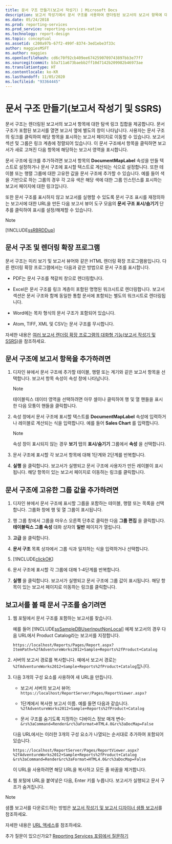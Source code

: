 ```yaml
---
title: 문서 구조 만들기(보고서 작성기) | Microsoft Docs
description: 보고서 작성기에서 문서 구조를 사용하여 렌더링된 보고서의 보고서 항목에 대한 탐색 링크 집합을 제공하는 방법을 알아봅니다.
ms.date: 05/24/2018
ms.prod: reporting-services
ms.prod_service: reporting-services-native
ms.technology: report-design
ms.topic: conceptual
ms.assetid: c200a97b-67f2-499f-8374-3ed1ebe3f33c
author: maggiesMSFT
ms.author: maggies
ms.openlocfilehash: cd6c70f92cb409ee6742590709743897bb3e77f7
ms.sourcegitcommit: b3a711a673baebb2ff10d7142b209982b46973ae
ms.translationtype: HT
ms.contentlocale: ko-KR
ms.lasthandoff: 11/05/2020
ms.locfileid: "93364445"
---
```

# <a name="create-a-document-map-report-builder-and-ssrs"></a>문서 구조 만들기(보고서 작성기 및 SSRS)

문서 구조는 렌더링된 보고서의 보고서 항목에 대한 탐색 링크 집합을 제공합니다. 문서 구조가 포함된 보고서를 열면 보고서 옆에 별도의 창이 나타납니다. 사용자는 문서 구조의 링크를 클릭하여 해당 항목을 표시하는 보고서 페이지로 이동할 수 있습니다. 보고서 섹션 및 그룹은 링크 계층에 정렬되어 있습니다. 이 문서 구조에서 항목을 클릭하면 보고서가 새로 고쳐진 다음 항목에 해당하는 보고서 영역을 표시합니다.  
  
 문서 구조에 링크를 추가하려면 보고서 항목의 **DocumentMapLabel** 속성을 만들 텍스트로 설정하거나 문서 구조에 표시할 텍스트로 계산되는 식으로 설정합니다. 또한 테이블 또는 행렬 그룹에 대한 고유한 값을 문서 구조에 추가할 수 있습니다. 예를 들어 색을 기반으로 하는 그룹의 경우 각 고유 색은 해당 색에 대한 그룹 인스턴스를 표시하는 보고서 페이지에 대한 링크입니다.  
  
 또한 문서 구조를 표시하지 않고 보고서를 실행할 수 있도록 문서 구조 표시를 재정의하는 보고서에 대한 URL을 만든 다음 보고서 뷰어 도구 모음의 **문서 구조 표시/숨기기** 단추를 클릭하여 표시를 설정/해제할 수 있습니다.  
  
> [!NOTE]  
>  [!INCLUDE[ssRBRDDup](../../includes/ssrbrddup-md.md)]  
  
##  <a name="document-maps-and-rendering-extensions"></a><a name="DocMapRenderExtensions"></a> 문서 구조 및 렌더링 확장 프로그램  
 문서 구조는 미리 보기 및 보고서 뷰어와 같은 HTML 렌더링 확장 프로그램용입니다. 다른 렌더링 확장 프로그램에서는 다음과 같은 방법으로 문서 구조를 표시합니다.  
  
-   PDF는 문서 구조를 책갈피 창으로 렌더링합니다.  
  
-   Excel은 문서 구조를 링크 계층이 포함된 명명된 워크시트로 렌더링합니다. 보고서 섹션은 문서 구조와 함께 동일한 통합 문서에 포함되는 별도의 워크시트로 렌더링됩니다.  
  
-   Word에는 목차 형식의 문서 구조가 포함되어 있습니다.  
  
-   Atom, TIFF, XML 및 CSV는 문서 구조를 무시합니다.  
  
 자세한 내용은 [여러 보고서 렌더링 확장 프로그램의 대화형 기능&#40;보고서 작성기 및 SSRS&#41;](../../reporting-services/report-builder/interactive-functionality-different-report-rendering-extensions.md)을 참조하세요.  
  
##  <a name="to-add-a-report-item-to-a-document-map"></a><a name="AddRptItemToMap"></a> 문서 구조에 보고서 항목을 추가하려면  
  
1.  디자인 뷰에서 문서 구조에 추가할 테이블, 행렬 또는 계기와 같은 보고서 항목을 선택합니다. 보고서 항목 속성이 속성 창에 나타납니다.  
  
    > [!NOTE]  
    >  테이블릭스 데이터 영역을 선택하려면 아무 셀이나 클릭하여 행 및 열 핸들을 표시한 다음 모퉁이 핸들을 클릭합니다.  
  
2.  속성 창에서 문서 구조에 표시할 텍스트를 **DocumentMapLabel** 속성에 입력하거나 레이블로 계산되는 식을 입력합니다. 예를 들어 **Sales Chart** 를 입력합니다.  
  
    > [!NOTE]  
    >  속성 창이 표시되지 않는 경우 **보기** 탭의 **표시/숨기기** 그룹에서 **속성** 을 선택합니다.  
  
3.  문서 구조에 표시할 각 보고서 항목에 대해 1단계와 2단계를 반복합니다.  
  
4.  **실행** 을 클릭합니다. 보고서가 실행되고 문서 구조에 사용자가 만든 레이블이 표시됩니다. 해당 항목이 있는 보고서 페이지로 이동하는 링크를 클릭합니다.  

  
##  <a name="to-add-unique-group-values-to-a-document-map"></a><a name="AddUniqueValuesToMap"></a> 문서 구조에 고유한 그룹 값을 추가하려면  
  
1.  디자인 뷰에서 문서 구조에 표시할 그룹을 포함하는 테이블, 행렬 또는 목록을 선택합니다. 그룹화 창에 행 및 열 그룹이 표시됩니다.  
  
2.  행 그룹 창에서 그룹을 마우스 오른쪽 단추로 클릭한 다음 **그룹 편집** 을 클릭합니다. **테이블릭스 그룹 속성** 대화 상자의 **일반** 페이지가 열립니다.  
  
3.  **고급** 을 클릭합니다.  
  
4.  **문서 구조** 목록 상자에서 그룹 식과 일치하는 식을 입력하거나 선택합니다.  
  
5.  [!INCLUDE[clickOK](../../includes/clickok-md.md)]  
  
6.  문서 구조에 표시할 각 그룹에 대해 1-4단계를 반복합니다.  
  
7.  **실행** 을 클릭합니다. 보고서가 실행되고 문서 구조에 그룹 값이 표시됩니다. 해당 항목이 있는 보고서 페이지로 이동하는 링크를 클릭합니다.  
  
##  <a name="to-hide-the-document-map-when-you-view-a-report"></a><a name="HideMapWhenViewRpt"></a> 보고서를 볼 때 문서 구조를 숨기려면  
  
1.  웹 포털에서 문서 구조를 포함하는 보고서를 찾습니다.  
  
     예를 들어 [!INCLUDE[ssSampleDBUserInputNonLocal](../../includes/sssampledbuserinputnonlocal-md.md)] 예제 보고서의 경우 다음 URL에서 Product Catalog라는 보고서를 지정합니다.  
  
    ```  
    https://localhost/Reports/Pages/Report.aspx?ItemPath=%2fAdventureWorks2012+Sample+Reports%2fProduct+Catalog  
    ```  
  
2.  서버의 보고서 경로를 복사합니다. 예에서 보고서 경로는 `%2fAdventureWorks2012+Sample+Reports%2fProduct+Catalog`입니다.  
  
3.  다음 3개의 구성 요소를 사용하여 새 URL을 만듭니다.  
  
    -   보고서 서버의 보고서 뷰어: `https://localhost/ReportServer/Pages/ReportViewer.aspx?`  
  
    -   1단계에서 복사한 보고서 이름. 예를 들면 다음과 같습니다. `%2fAdventureWorks2012+Sample+Reports%2fProduct+Catalog`  
  
    -   문서 구조를 숨기도록 지정하는 디바이스 정보 매개 변수: `&rs%3aCommand=Render&rc%3aFormat=HTML4.0&rc%3aDocMap=False`  
  
     다음 URL에서는 이러한 3개의 구성 요소가 나열되는 순서대로 추가하여 포함되어 있습니다.  
  
    ```  
    https://localhost/ReportServer/Pages/ReportViewer.aspx?  
    %2fAdventureWorks2012+Sample+Reports%2fProduct+Catalog  
    &rs%3aCommand=Render&rc%3aFormat=HTML4.0&rc%3aDocMap=False  
    ```  
  
     이 URL을 사용하려면 해당 URL을 복사하고 모든 줄 바꿈을 제거합니다.  
  
4.  웹 포털에 URL을 붙여넣은 다음, Enter 키를 누릅니다. 보고서가 실행되고 문서 구조가 숨겨집니다.  
  
> [!NOTE]  
>  샘플 보고서를 다운로드하는 방법은 [보고서 작성기 및 보고서 디자이너 샘플 보고서](https://social.technet.microsoft.com/wiki/contents/articles/1093.reporting-services-samples-on-codeplex-sql-server-reporting-services-ssrs.aspx)를 참조하세요.  
>   
  >  자세한 내용은 [URL 액세스](../url-access-ssrs.md)를 참조하세요. 


추가 질문이 있으신가요? [Reporting Services 포럼에서 질문하기](https://go.microsoft.com/fwlink/?LinkId=620231)
